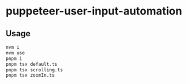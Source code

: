 # puppeteer-user-input-automation
## Usage

```bash
nvm i
nvm use
pnpm i
pnpm tsx default.ts
pnpm tsx scrolling.ts
pnpm tsx zoomIn.ts
```
